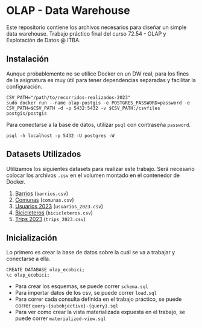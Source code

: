 # OLAP - Data Warehouse 

Este repositorio contiene los archivos necesarios para diseñar un simple data warehouse. Trabajo práctico final del curso 72.54 - OLAP y Explotación de Datos @ ITBA. 

## Instalación 

 Aunque probablemente no se utilice Docker en un DW real, para los fines de la asignatura es muy útil para tener dependencias separadas y facilitar la configuración.

 ```
CSV_PATH="/path/to/recorridos-realizados-2023"
sudo docker run --name olap-postgis -e POSTGRES_PASSWORD=password -e CSV_PATH=$CSV_PATH -d -p 5432:5432 -v $CSV_PATH:/csvfiles postgis/postgis
```
Para conectarse a la base de datos, utilizar `psql` con contraseña `password`. 
```
psql -h localhost -p 5432 -U postgres -W
```

## Datasets Utilizados

Utilizamos los siguientes datasets para realizar este trabajo. Será necesario colocar los archivos `.csv` en el volumen montado en el contenedor de Docker.

1. [Barrios](https://data.buenosaires.gob.ar/dataset/barrios/resource/juqdkmgo-191-resource) (`barrios.csv`)
2. [Comunas](https://data.buenosaires.gob.ar/dataset/comunas) (`comunas.csv`)
3. [Usuarios 2023](https://data.buenosaires.gob.ar/dataset/bicicletas-publicas/resource/e045c98a-ec53-4517-8859-4b36e15b152e) (`usuarios_2023.csv`)
4. [Bicicleteros](https://data.buenosaires.gob.ar/dataset/bicicleteros-via-publica/resource/juqdkmgo-241-resource) (`bicicleteros.csv`)
5. [Trips 2023](https://data.buenosaires.gob.ar/dataset/bicicletas-publicas/resource/ff671909-6860-4398-8d0a-8f2389cb2780) (`trips_2023.csv`)

## Inicialización

Lo primero es crear la base de datos sobre la cuál se va a trabajar y conectarse a ella. 

```
CREATE DATABASE olap_ecobici;
\c olap_ecobici;
```

- Para crear los esquemas, se puede correr `schema.sql`
- Para importar datos de los csv, se puede correr `load.sql`
- Para correr cada consulta definida en el trabajo práctico, se puede correr `query-{subobjective}-{query}.sql`
- Para ver como crear la vista materializada expuesta en el trabajo, se puede correr `materialized-view.sql`
